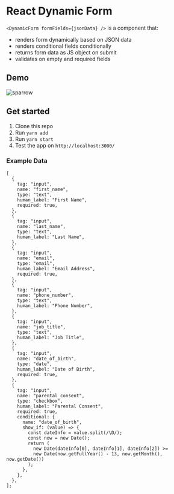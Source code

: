# React Dynamic Form
`<DynamicForm formFields={jsonData} />` is a component that:
- renders form dynamically based on JSON data
- renders conditional fields conditionally
- returns form data as JS object on submit
- validates on empty and required fields

## Demo
![sparrow](https://user-images.githubusercontent.com/16429494/124963896-5d921f80-dfee-11eb-9482-3022dd32f0ec.gif)

## Get started
1. Clone this repo
2. Run `yarn add`
3. Run `yarn start`
4. Test the app on `http://localhost:3000/`

### Example Data
```
[
  {
    tag: "input",
    name: "first_name",
    type: "text",
    human_label: "First Name",
    required: true,
  },
  {
    tag: "input",
    name: "last_name",
    type: "text",
    human_label: "Last Name",
  },
  {
    tag: "input",
    name: "email",
    type: "email",
    human_label: "Email Address",
    required: true,
  },
  {
    tag: "input",
    name: "phone_number",
    type: "text",
    human_label: "Phone Number",
  },
  {
    tag: "input",
    name: "job_title",
    type: "text",
    human_label: "Job Title",
  },
  {
    tag: "input",
    name: "date_of_birth",
    type: "date",
    human_label: "Date of Birth",
    required: true,
  },
  {
    tag: "input",
    name: "parental_consent",
    type: "checkbox",
    human_label: "Parental Consent",
    required: true,
    conditional: {
      name: "date_of_birth",
      show_if: (value) => {
        const dateInfo = value.split(/\D/);
        const now = new Date();
        return (
          new Date(dateInfo[0], dateInfo[1], dateInfo[2]) >=
          new Date(now.getFullYear() - 13, now.getMonth(), now.getDate())
        );
      },
    },
  },
];
```
